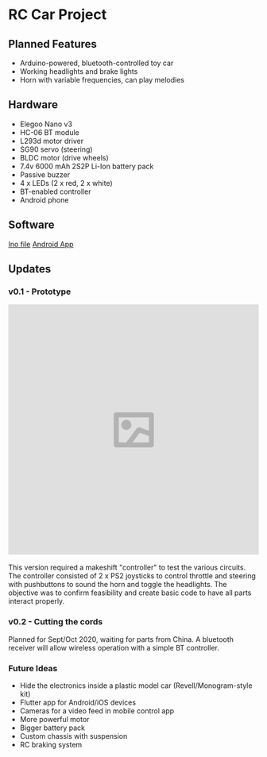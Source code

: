 # RC Car Project

## Planned Features

 - Arduino-powered, bluetooth-controlled toy car
 - Working headlights and brake lights
 - Horn with variable frequencies, can play melodies

## Hardware

 - Elegoo Nano v3
 - HC-06 BT module
 - L293d motor driver
 - SG90 servo (steering)
 - BLDC motor (drive wheels)
 - 7.4v 6000 mAh 2S2P Li-Ion battery pack
 - Passive buzzer
 - 4 x LEDs (2 x red, 2 x white)
 - BT-enabled controller
 - Android phone

## Software

[Ino file](https://github.com/robjvan/rc_car/blob/master/rc_car_ino/rc_car_ino.ino)
[Android App](#)

## Updates

 ### v0.1 - Prototype

 <img src="/images/image_placeholder.png">

 This version required a makeshift "controller" to test the various circuits.  The controller consisted of 2 x PS2 joysticks to control throttle and steering with pushbuttons to sound the horn and toggle the headlights.  The objective was to confirm feasibility and create basic code to have all parts interact properly.

 ### v0.2 - Cutting the cords

 Planned for Sept/Oct 2020, waiting for parts from China.  A bluetooth receiver will allow wireless operation with a simple BT controller.

 ### Future Ideas

 - Hide the electronics inside a plastic model car (Revell/Monogram-style kit)
 - Flutter app for Android/iOS devices
 - Cameras for a video feed in mobile control app
 - More powerful motor
 - Bigger battery pack
 - Custom chassis with suspension
 - RC braking system
